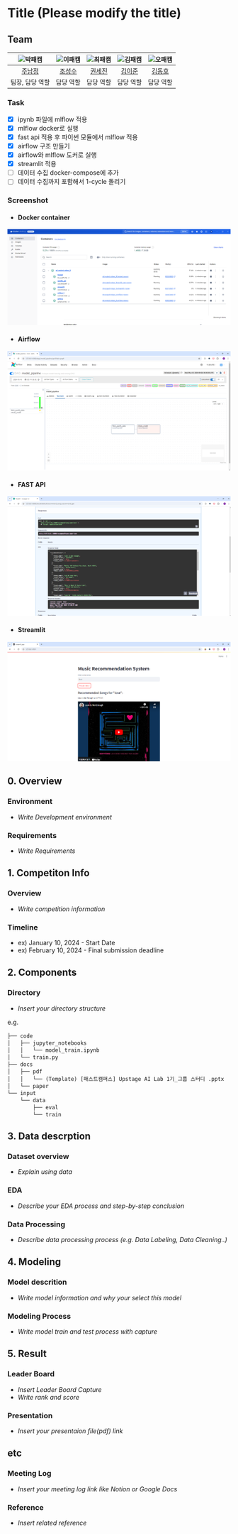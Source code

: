 # Title (Please modify the title)
## Team

| ![박패캠](https://avatars.githubusercontent.com/u/156163982?v=4) | ![이패캠](https://avatars.githubusercontent.com/u/156163982?v=4) | ![최패캠](https://avatars.githubusercontent.com/u/156163982?v=4) | ![김패캠](https://avatars.githubusercontent.com/u/156163982?v=4) | ![오패캠](https://avatars.githubusercontent.com/u/156163982?v=4) |
| :--------------------------------------------------------------: | :--------------------------------------------------------------: | :--------------------------------------------------------------: | :--------------------------------------------------------------: | :--------------------------------------------------------------: |
|            [주남정](https://github.com/UpstageAILab)             |            [조성수](https://github.com/UpstageAILab)             |            [권세진](https://github.com/UpstageAILab)             |            [김이준](https://github.com/UpstageAILab)             |            [김동호](https://github.com/UpstageAILab)             |
|                            팀장, 담당 역할                             |                            담당 역할                             |                            담당 역할                             |                            담당 역할                             |                            담당 역할                             |

### Task
- [x] ipynb 파일에 mlflow 적용
- [x] mlflow docker로 실행
- [x] fast api 적용 후 파이썬 모듈에서 mlflow 적용
- [x] airflow 구조 만들기
- [x] airflow와 mlflow 도커로 실행
- [x] streamlit 적용
- [ ] 데이터 수집 docker-compose에 추가
- [ ] 데이터 수집까지 포함해서 1-cycle 돌리기

### Screenshot
- #### Docker container
![Docker container](img/mlops-20241010-docker.png)

- #### Airflow
![_Airflow_](img/mlops-20241010-airflow.png)

- #### FAST API
![_Airflow_](img/mlops-20241010-fastapi.png)

- #### Streamlit
![_Airflow_](img/mlops-20241010-streamlit.png)



## 0. Overview
### Environment
- _Write Development environment_

### Requirements
- _Write Requirements_

## 1. Competiton Info

### Overview

- _Write competition information_

### Timeline

- ex) January 10, 2024 - Start Date
- ex) February 10, 2024 - Final submission deadline

## 2. Components

### Directory

- _Insert your directory structure_

e.g.
```
├── code
│   ├── jupyter_notebooks
│   │   └── model_train.ipynb
│   └── train.py
├── docs
│   ├── pdf
│   │   └── (Template) [패스트캠퍼스] Upstage AI Lab 1기_그룹 스터디 .pptx
│   └── paper
└── input
    └── data
        ├── eval
        └── train
```

## 3. Data descrption

### Dataset overview

- _Explain using data_

### EDA

- _Describe your EDA process and step-by-step conclusion_

### Data Processing

- _Describe data processing process (e.g. Data Labeling, Data Cleaning..)_

## 4. Modeling

### Model descrition

- _Write model information and why your select this model_

### Modeling Process

- _Write model train and test process with capture_

## 5. Result

### Leader Board

- _Insert Leader Board Capture_
- _Write rank and score_

### Presentation

- _Insert your presentaion file(pdf) link_

## etc

### Meeting Log

- _Insert your meeting log link like Notion or Google Docs_

### Reference

- _Insert related reference_


